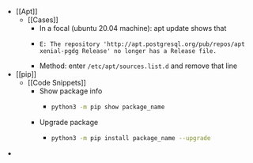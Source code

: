 - [[Apt]]
	- [[Cases]]
		- In a focal (ubuntu 20.04 machine): apt update shows that
		- ```
		  E: The repository 'http://apt.postgresql.org/pub/repos/apt xenial-pgdg Release' no longer has a Release file.
		  ```
		- Method: enter `/etc/apt/sources.list.d` and remove that line
- [[pip]]
	- [[Code Snippets]]
		- Show package info
			- ```bash
			  python3 -m pip show package_name
			  ```
		- Upgrade package
			- ```bash
			  python3 -m pip install package_name --upgrade
			  ```
-